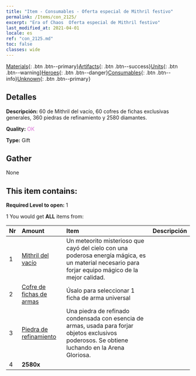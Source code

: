 ```yaml
---
title: "Item - Consumables - Oferta especial de Mithril festivo"
permalink: /Items/con_2125/
excerpt: "Era of Chaos  Oferta especial de Mithril festivo"
last_modified_at: 2021-04-01
locale: es
ref: "con_2125.md"
toc: false
classes: wide
---
```

 [Materials](/es/Items/){: .btn .btn--primary}[Artifacts](/es/Items/Artifacts/){: .btn .btn--success}[Units](/es/Items/Units/){: .btn .btn--warning}[Heroes](/es/Items/Heroes/){: .btn .btn--danger}[Consumables](/es/Items/Consumables/){: .btn .btn--info}[Unknown](/es/Items/Unknown/){: .btn .btn--primary}

## Detalles
 **Descripción:** 60 de Mithril del vacío, 60 cofres de fichas exclusivas generales, 360 piedras de refinamiento y 2580 diamantes.

 **Quality:** <span style="color: #DA70D6">OK</span>

 **Type:** Gift

## Gather

  None

## This item contains:

 **Required Level to open:** 1

 1 You would get **ALL** items  from:

  | Nr | Amount |     Item    | Descripción |
  |:---|:-------|:------------|:-----------:|
  | 1 | [Mithril del vacío](/es/Items/con_817/) | Un meteorito misterioso que cayó del cielo con una poderosa energía mágica, es un material necesario para forjar equipo mágico de la mejor calidad. | 
  | 2 | [Cofre de fichas de armas](/es/Items/con_1367/) | Úsalo para seleccionar 1 ficha de arma universal | 
  | 3 | [Piedra de refinamiento](/es/Items/con_814/) | Una piedra de refinado condensada con esencia de armas, usada para forjar objetos exclusivos poderosos. Se obtiene luchando en la Arena Gloriosa. | 
  | 4 |  **2580x** | <i class="fas fa-gem"/> |  | 

